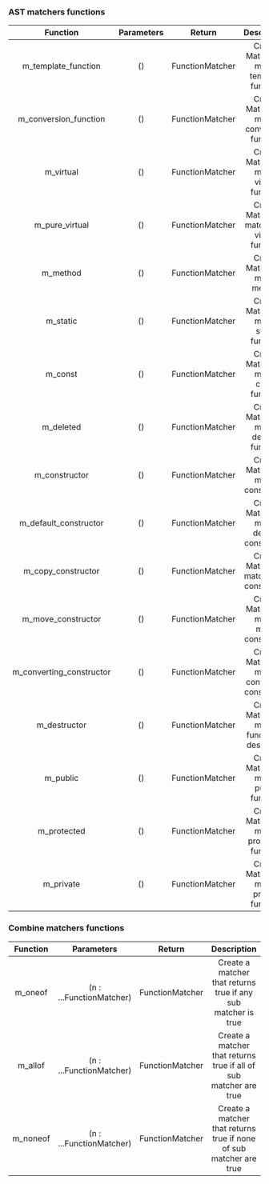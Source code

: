### AST matchers functions

|         Function         | Parameters |     Return      |                  Description                   |
| :----------------------: | :--------: | :-------------: | :--------------------------------------------: |
|   m_template_function    |     ()     | FunctionMatcher |   Create Matcher to match template function    |
|  m_conversion_function   |     ()     | FunctionMatcher |  Create Matcher to match conversion function   |
|        m_virtual         |     ()     | FunctionMatcher |    Create Matcher to match virtual function    |
|      m_pure_virtual      |     ()     | FunctionMatcher | Create Matcher to match pure virtual function  |
|         m_method         |     ()     | FunctionMatcher |         Create Matcher to match method         |
|         m_static         |     ()     | FunctionMatcher |    Create Matcher to match static function     |
|         m_const          |     ()     | FunctionMatcher |     Create Matcher to match const function     |
|        m_deleted         |     ()     | FunctionMatcher |    Create Matcher to match deleted function    |
|      m_constructor       |     ()     | FunctionMatcher |      Create Matcher to match constructor       |
|  m_default_constructor   |     ()     | FunctionMatcher |  Create Matcher to match default constructor   |
|    m_copy_constructor    |     ()     | FunctionMatcher |    Create Matcher to match copy constructor    |
|    m_move_constructor    |     ()     | FunctionMatcher |    Create Matcher to match move constructor    |
| m_converting_constructor |     ()     | FunctionMatcher | Create Matcher to match converting constructor |
|       m_destructor       |     ()     | FunctionMatcher | Create Matcher to match function is destructor |
|         m_public         |     ()     | FunctionMatcher |    Create Matcher to match public function     |
|       m_protected        |     ()     | FunctionMatcher |   Create Matcher to match protected function   |
|        m_private         |     ()     | FunctionMatcher |    Create Matcher to match private function    |

### Combine matchers functions

| Function |        Parameters        |     Return      |                            Description                             |
| :------: | :----------------------: | :-------------: | :----------------------------------------------------------------: |
| m_oneof  | (n : ...FunctionMatcher) | FunctionMatcher |   Create a matcher that returns true if any sub matcher is true    |
| m_allof  | (n : ...FunctionMatcher) | FunctionMatcher | Create a matcher that returns true if all of sub matcher are true  |
| m_noneof | (n : ...FunctionMatcher) | FunctionMatcher | Create a matcher that returns true if none of sub matcher are true |
